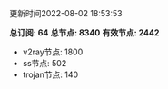 更新时间2022-08-02 18:53:53

**总订阅: 64**
**总节点: 8340**
**有效节点: 2442**
- v2ray节点: 1800
- ss节点: 502
- trojan节点: 140
